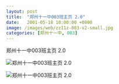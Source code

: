 ```yaml
---
layout: post
title:  "郑州十一中003班主页 2.0"
date:   2001-05-18 10:00:00 +0800
image: /images/web/zz11z-003-v2-small.jpg
categories: [郑州十一中, 003]
---
```


郑州十一中003班主页 2.0

![郑州十一中003班主页 2.0]({{site.baseurl}}/images/web/郑州十一中003班主页V2.png)

![郑州十一中003班主页 2.0]({{site.baseurl}}/images/web/郑州十一中003班主页V2-2.png)


